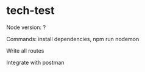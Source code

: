 # tech-test

Node version: ?

Commands: install dependencies, npm run nodemon

Write all routes

Integrate with postman